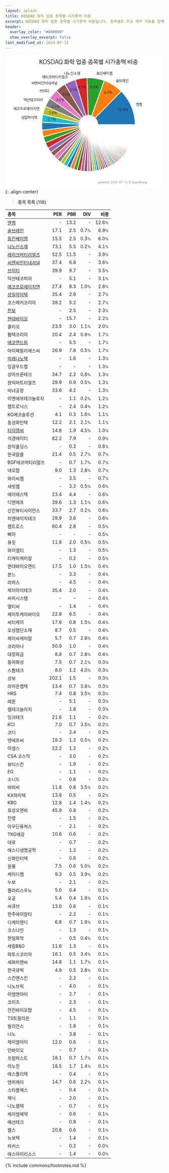 ```yaml
---
layout: splash
title: KOSDAQ 화학 업종 종목별 시가총액 비중
excerpt: KOSDAQ 화학 업종 종목별 시가총액 비중입니다. 종목별로 주요 재무 지표를 함께 표시합니다.
header:
  overlay_color: "#800000"
  show_overlay_excerpt: false
last_modified_at: 2024-07-12
---
```



![KOSDAQ 화학 업종 종목별 시가총액 비중](/stats/sector/images/kosdaq_업종_화학_종목.png){: .align-center}


> **종목 목록 (118)**<a id="list"></a>

| **종목** | **PER** | **PBR** | **DIV** | **비중** |
| :------- | ------: | ------: | ------: | -------: |
| [엔켐](/348370/) | - | 13.2 | - | 12.6<small>%</small> |
| [솔브레인](/357780/) | 17.1 | 2.5 | 0.7<small>%</small> | 6.9<small>%</small> |
| [동진쎄미켐](/005290/) | 15.5 | 2.5 | 0.3<small>%</small> | 6.0<small>%</small> |
| [나노신소재](/121600/) | 73.1 | 5.5 | 0.2<small>%</small> | 4.1<small>%</small> |
| [레이크머티리얼즈](/281740/) | 52.5 | 11.5 | - | 3.9<small>%</small> |
| [씨앤씨인터내셔널](/352480/) | 37.4 | 6.8 | - | 3.6<small>%</small> |
| [브이티](/018290/) | 39.9 | 9.7 | - | 3.5<small>%</small> |
| 덕산테코피아 | - | 5.1 | - | 3.1<small>%</small> |
| [에코프로에이치엔](/383310/) | 27.4 | 8.3 | 1.0<small>%</small> | 2.8<small>%</small> |
| [성일하이텍](/365340/) | 35.4 | 2.9 | - | 2.7<small>%</small> |
| 코스메카코리아 | 39.2 | 5.2 | - | 2.7<small>%</small> |
| [천보](/278280/) | - | 2.5 | - | 2.3<small>%</small> |
| [현대바이오](/048410/) | - | 15.7 | - | 2.2<small>%</small> |
| 클리오 | 23.5 | 3.0 | 1.1<small>%</small> | 2.0<small>%</small> |
| 펌텍코리아 | 20.4 | 2.4 | 0.8<small>%</small> | 1.7<small>%</small> |
| [에코앤드림](/101360/) | - | 5.5 | - | 1.7<small>%</small> |
| 아이패밀리에스씨 | 26.9 | 7.8 | 0.5<small>%</small> | 1.7<small>%</small> |
| [미래나노텍](/095500/) | - | 1.6 | - | 1.3<small>%</small> |
| 잉글우드랩 | - | - | - | 1.3<small>%</small> |
| 상아프론테크 | 34.7 | 2.2 | 0.8<small>%</small> | 1.3<small>%</small> |
| 원익머트리얼즈 | 29.9 | 0.9 | 0.5<small>%</small> | 1.3<small>%</small> |
| 마녀공장 | 33.6 | 4.2 | - | 1.3<small>%</small> |
| 이엔에프테크놀로지 | - | 1.1 | 0.2<small>%</small> | 1.2<small>%</small> |
| 켐트로닉스 | - | 2.4 | 0.4<small>%</small> | 1.2<small>%</small> |
| KG에코솔루션 | 4.1 | 0.3 | 1.6<small>%</small> | 1.1<small>%</small> |
| 동성화인텍 | 12.2 | 2.1 | 2.1<small>%</small> | 1.1<small>%</small> |
| [티이엠씨](/425040/) | 14.6 | 1.9 | 4.5<small>%</small> | 1.0<small>%</small> |
| 석경에이티 | 82.2 | 7.9 | - | 0.9<small>%</small> |
| 원익홀딩스 | - | 0.2 | - | 0.8<small>%</small> |
| 한국알콜 | 21.4 | 0.5 | 2.7<small>%</small> | 0.7<small>%</small> |
| BGF에코머티리얼즈 | - | 0.7 | 1.7<small>%</small> | 0.7<small>%</small> |
| 네오팜 | 9.0 | 1.3 | 2.8<small>%</small> | 0.7<small>%</small> |
| 와이씨켐 | - | 3.5 | - | 0.7<small>%</small> |
| 새빗켐 | - | 3.2 | 0.5<small>%</small> | 0.6<small>%</small> |
| 에이에스텍 | 23.4 | 4.4 | - | 0.6<small>%</small> |
| 디엔에프 | 39.6 | 1.3 | 1.1<small>%</small> | 0.6<small>%</small> |
| 선진뷰티사이언스 | 33.7 | 2.7 | 0.2<small>%</small> | 0.6<small>%</small> |
| 피엔에이치테크 | 29.9 | 3.6 | - | 0.6<small>%</small> |
| 켐트로스 | 60.4 | 2.8 | - | 0.5<small>%</small> |
| 삐아 | - | - | - | 0.5<small>%</small> |
| 퓨릿 | 11.8 | 2.0 | 0.5<small>%</small> | 0.5<small>%</small> |
| 와이엠티 | - | 1.3 | - | 0.5<small>%</small> |
| 티케이케미칼 | - | 0.2 | - | 0.5<small>%</small> |
| 현대바이오랜드 | 17.5 | 1.0 | 1.5<small>%</small> | 0.4<small>%</small> |
| 본느 | - | 3.3 | - | 0.4<small>%</small> |
| 라파스 | - | 4.5 | - | 0.4<small>%</small> |
| 제이아이테크 | 35.4 | 2.0 | - | 0.4<small>%</small> |
| 씨피시스템 | - | - | - | 0.4<small>%</small> |
| 엘티씨 | - | 1.4 | - | 0.4<small>%</small> |
| 제이투케이바이오 | 22.8 | 6.5 | - | 0.4<small>%</small> |
| 씨티케이 | 17.6 | 0.8 | 1.5<small>%</small> | 0.4<small>%</small> |
| 오성첨단소재 | 8.7 | 0.5 | - | 0.4<small>%</small> |
| 제이씨케미칼 | 5.7 | 0.7 | 2.8<small>%</small> | 0.4<small>%</small> |
| 코리아나 | 50.9 | 1.0 | - | 0.4<small>%</small> |
| 대정화금 | 8.8 | 0.7 | 2.8<small>%</small> | 0.4<small>%</small> |
| 동아화성 | 7.5 | 0.7 | 2.1<small>%</small> | 0.3<small>%</small> |
| 스톰테크 | 8.0 | 1.2 | 4.0<small>%</small> | 0.3<small>%</small> |
| 상보 | 202.1 | 1.5 | - | 0.3<small>%</small> |
| 라이온켐텍 | 13.4 | 0.7 | 3.8<small>%</small> | 0.3<small>%</small> |
| HRS | 7.4 | 0.8 | 3.5<small>%</small> | 0.3<small>%</small> |
| 레몬 | - | 5.1 | - | 0.3<small>%</small> |
| 램테크놀러지 | - | 1.8 | - | 0.3<small>%</small> |
| 잉크테크 | 21.6 | 1.1 | - | 0.2<small>%</small> |
| KCI | 7.0 | 0.7 | 3.5<small>%</small> | 0.2<small>%</small> |
| 코디 | - | 2.4 | - | 0.2<small>%</small> |
| 엔에프씨 | 19.3 | 1.2 | 0.5<small>%</small> | 0.2<small>%</small> |
| 아셈스 | 22.2 | 1.2 | - | 0.2<small>%</small> |
| CSA 코스믹 | - | 3.0 | - | 0.2<small>%</small> |
| 뷰티스킨 | - | 1.9 | - | 0.2<small>%</small> |
| EG | - | 1.1 | - | 0.2<small>%</small> |
| 소니드 | - | 0.6 | - | 0.2<small>%</small> |
| 비비씨 | 11.8 | 0.8 | 3.5<small>%</small> | 0.2<small>%</small> |
| KX하이텍 | 13.8 | 0.5 | - | 0.2<small>%</small> |
| KBG | 12.8 | 1.4 | 1.4<small>%</small> | 0.2<small>%</small> |
| 효성오앤비 | 45.9 | 0.8 | - | 0.2<small>%</small> |
| 진영 | - | 1.5 | - | 0.2<small>%</small> |
| 아우딘퓨쳐스 | - | 2.1 | - | 0.2<small>%</small> |
| TKG애강 | 10.6 | 0.6 | - | 0.2<small>%</small> |
| 대유 | - | 0.7 | - | 0.2<small>%</small> |
| 에스디생명공학 | - | 1.2 | - | 0.2<small>%</small> |
| 신화인터텍 | - | 0.6 | - | 0.2<small>%</small> |
| 원풍 | 7.5 | 0.6 | 5.0<small>%</small> | 0.2<small>%</small> |
| 케이디켐 | 9.3 | 0.5 | 3.9<small>%</small> | 0.2<small>%</small> |
| 누보 | - | 2.1 | - | 0.2<small>%</small> |
| 폴라리스우노 | 5.0 | 0.4 | - | 0.1<small>%</small> |
| 오공 | 5.4 | 0.4 | 1.8<small>%</small> | 0.1<small>%</small> |
| 씨큐브 | 13.0 | 0.6 | - | 0.1<small>%</small> |
| 한주에이알티 | - | 2.2 | - | 0.1<small>%</small> |
| 디케이앤디 | 6.8 | 0.7 | 1.6<small>%</small> | 0.1<small>%</small> |
| 코스나인 | - | 1.3 | - | 0.1<small>%</small> |
| 한일화학 | - | 0.5 | 0.4<small>%</small> | 0.1<small>%</small> |
| 세림B&G | 11.6 | 1.3 | - | 0.1<small>%</small> |
| 와토스코리아 | 16.1 | 0.5 | 3.4<small>%</small> | 0.1<small>%</small> |
| 세화피앤씨 | 14.8 | 1.1 | 1.7<small>%</small> | 0.1<small>%</small> |
| 한국큐빅 | 4.9 | 0.5 | 2.8<small>%</small> | 0.1<small>%</small> |
| 스킨앤스킨 | - | 2.2 | - | 0.1<small>%</small> |
| 나노브릭 | - | 4.0 | - | 0.1<small>%</small> |
| 이엠앤아이 | - | 2.7 | - | 0.1<small>%</small> |
| 코이즈 | - | 2.3 | - | 0.1<small>%</small> |
| 전진바이오팜 | - | 4.5 | - | 0.1<small>%</small> |
| TS트릴리온 | - | 1.1 | - | 0.1<small>%</small> |
| 빌리언스 | - | 1.8 | - | 0.1<small>%</small> |
| 나노 | - | 3.8 | - | 0.1<small>%</small> |
| 제이엠아이 | 12.0 | 0.6 | - | 0.1<small>%</small> |
| 인바이오 | - | 0.7 | - | 0.1<small>%</small> |
| 프럼파스트 | 18.1 | 0.7 | 1.7<small>%</small> | 0.1<small>%</small> |
| 이노진 | 18.5 | 1.7 | 1.4<small>%</small> | 0.1<small>%</small> |
| 에스폴리텍 | - | 0.4 | - | 0.1<small>%</small> |
| 엔피케이 | 14.7 | 0.6 | 2.2<small>%</small> | 0.1<small>%</small> |
| 스타플렉스 | - | 0.4 | - | 0.1<small>%</small> |
| 제닉 | - | 2.0 | - | 0.1<small>%</small> |
| 나노캠텍 | - | 0.7 | - | 0.1<small>%</small> |
| 케이엠제약 | - | 0.6 | - | 0.1<small>%</small> |
| 예선테크 | - | 0.9 | - | 0.1<small>%</small> |
| 웹스 | 20.8 | 0.6 | - | 0.1<small>%</small> |
| 뉴보텍 | - | 1.4 | - | 0.1<small>%</small> |
| 파커스 | - | 0.2 | - | 0.0<small>%</small> |
| 에스아이리소스 | - | 1.4 | - | 0.0<small>%</small> |

{% include commons/footnotes.md %}
